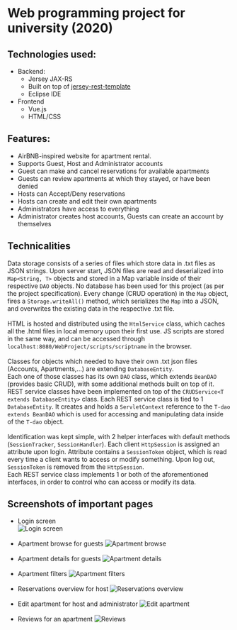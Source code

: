 # Web programming project for university (2020)
## Technologies used:
* Backend:
    * Jersey JAX-RS
    * Built on top of [jersey-rest-template](https://github.com/nikolagudelj/jersey-rest-template)
    * Eclipse IDE
* Frontend
    * Vue.js
    * HTML/CSS
## Features: 
* AirBNB-inspired website for apartment rental. 
* Supports Guest, Host and Administrator accounts
* Guest can make and cancel reservations for available apartments
* Guests can review apartments at which they stayed, or have been denied
* Hosts can Accept/Deny reservations
* Hosts can create and edit their own apartments
* Administrators have access to everything
* Administrator creates host accounts, Guests can create an account by themselves

## Technicalities
Data storage consists of a series of files which store data in .txt files as JSON strings. Upon server start, JSON files are read and deserialized into ```Map<String, T>``` objects and stored in a Map variable inside of their respective ```DAO``` objects. No database has been used for this project (as per the project specification). Every change (CRUD operation) in the ```Map``` object, fires a ```Storage.writeAll()``` method, which serializes the ```Map``` into a JSON, and overwrites the existing data in the respective .txt file.
<br><br>
HTML is hosted and distributed using the ```HtmlService``` class, which caches all the .html files in local memory upon their first use. JS scripts are stored in the same way, and can be accessed through ```localhost:8080/WebProject/scripts/scriptname``` in the browser.
<br><br>
Classes for objects which needed to have their own .txt json files (Accounts, Apartments,...) are extending ```DatabaseEntity```.<br>
Each one of those classes has its own ```DAO``` class, which extends ```BeanDAO``` (provides basic CRUD), with some additional methods built on top of it. <br>
REST service classes have been implemented on top of the ```CRUDService<T extends DatabaseEntity>``` class. Each REST service class is tied to 1 ```DatabaseEntity```. It creates and holds a ```ServletContext``` reference to the ```T-dao extends BeanDAO``` which is used for accessing and manipulating data inside of the ```T-dao``` object.
<br><br>
Identification was kept simple, with 2 helper interfaces with default methods (```SessionTracker```, ```SessionHandler```). Each client ```HttpSession``` is assigned an attribute upon login. Attribute contains a ```SessionToken``` object, which is read every time a client wants to access or modify something. Upon log out, ```SessionToken``` is removed from the ```HttpSession```. <br>
Each REST service class implements 1 or both of the aforementioned interfaces, in order to control who can access or modify its data.
<br>

## Screenshots of important pages
* Login screen <br>
![Login screen](https://i.imgur.com/XVksC2x.png)
<br><br>
* Apartment browse for guests
![Apartment browse](https://i.imgur.com/GESduuv.png)
<br><br>
* Apartment details for guests
![Apartment details](https://i.imgur.com/vHOQDXi.png)
<br><br>
* Apartment filters
![Apartment filters](https://i.imgur.com/tCautQH.png)
<br><br>
* Reservations overview for host
![Reservations overview](https://i.imgur.com/S0zgyKn.png)
<br><br>
* Edit apartment for host and administrator
![Edit apartment](https://i.imgur.com/B3qIwcD.png)
<br><br>
* Reviews for an apartment
![Reviews](https://i.imgur.com/WwbFdpO.png)
<br><br>

